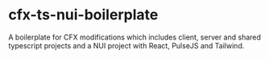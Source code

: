 # cfx-ts-nui-boilerplate
A boilerplate for CFX modifications which includes client, server and shared typescript projects and a NUI project with React, PulseJS and Tailwind.
